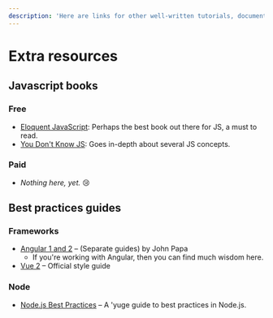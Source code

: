 ```yaml
---
description: 'Here are links for other well-written tutorials, documentation or books.'
---
```


# Extra resources

## Javascript books

### Free

* [Eloquent JavaScript](https://eloquentjavascript.net/): Perhaps the best book out there for JS, a must to read.
* [You Don't Know JS](https://github.com/getify/You-Dont-Know-JS): Goes in-depth about several JS concepts.

### Paid

* _Nothing here, yet._ 😢

## Best practices guides

### Frameworks

* [Angular 1 and 2](https://github.com/johnpapa/angular-styleguide) – \(Separate guides\) by John Papa
  * If you're working with Angular, then you can find much wisdom here.
* [Vue 2](https://vuejs.org/v2/style-guide/) – Official style guide

### Node

* [Node.js Best Practices](https://github.com/i0natan/nodebestpractices) – A 'yuge guide to best practices in Node.js.

